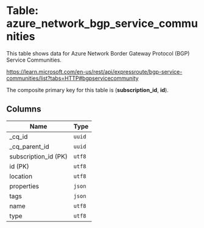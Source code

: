 # Table: azure_network_bgp_service_communities

This table shows data for Azure Network Border Gateway Protocol (BGP) Service Communities.

https://learn.microsoft.com/en-us/rest/api/expressroute/bgp-service-communities/list?tabs=HTTP#bgpservicecommunity

The composite primary key for this table is (**subscription_id**, **id**).

## Columns

| Name          | Type          |
| ------------- | ------------- |
|_cq_id|`uuid`|
|_cq_parent_id|`uuid`|
|subscription_id (PK)|`utf8`|
|id (PK)|`utf8`|
|location|`utf8`|
|properties|`json`|
|tags|`json`|
|name|`utf8`|
|type|`utf8`|